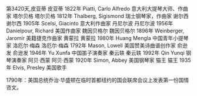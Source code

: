第3420天,皮亚蒂
皮亚蒂 1822年
Piatti, Carlo Alfredo 意大利大提琴大师、作曲家
塔尔贝格
塔尔贝格 1812年
Thalberg, Sigismond 瑞士钢琴家，作曲家
谢尔西
谢尔西 1905年
Scelsi, Giacinto 意大利作曲家
丹尼尔波
丹尼尔波 1956年
Danielpour, Richard 美国作曲家
魏因贝格尔
魏因贝格尔 1896年
Weinberger, Jaromír 美籍捷克作曲家
黄蒙拉
黄蒙拉 1980年
Huang Mengla 中国青年小提琴家
洛厄尔·梅森
洛厄尔·梅森 1792年
Mason, Lowell 美国赞美诗曲谱创作家
俞逊发
俞逊发 1946年
Yu Xunfa 中国笛子演奏家
秦云轶
秦云轶 1992年
Qin Yunqi 钢琴演奏家
阿贝·西蒙
阿贝·西蒙 1920年
Simon, Abbey 美国钢琴家
猫王
猫王 1935年
Elvis, Presley 美国歌手

1790年：美国总统乔治·华盛顿在临时首都纽约的国会联席会议上发表第一份国情咨文。